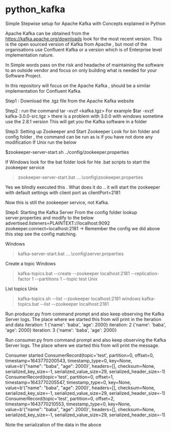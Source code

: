 # python_kafka
Simple Stepwise setup for Apache Kafka with Concepts explained in Python

Apache Kafka can be obtained from the https://kafka.apache.org/downloads look for the most recent version. This is the open sourced version of Kafka from Apache , but most of the organisations use Confluent Kafka or a version which is of Enterprise level implementation nature.

In Simple words pass on the risk and headache of maintaining the software to an outside vendor and focus on only building what is needed for your Software Project. 

In this repository will focus on the Apache Kafka , should be a similar implementation for Confluent Kafka.

Step1 : Download the .tgz file from the Apache Kafka website

Step2 : run the command tar -xvzf <kafka.tgz>
For example $tar -xvzf kafka-3.0.0-src.tgz > there is a problem with 3.0.0 with windows sometime use the 2.8.1 version
This will get you the Kafka software in a folder

Step3: Setting up Zookeeper and Start Zookeeper
Look for bin folder and config folder , the command can be run as is if you have not done any modification
If Unix run the below 

$zookeeper-server-start.sh ../config/zookeeper.properties

If Windows look for the bat folder look for hte .bat scripts to start the zookeeper service
>zookeeper-server-start.bat ..\..\config\zookeeper.properties

Yes we blindly executed this . What does it do .. it will start the zookeeper with default settings with client port as clientPort=2181

Now this is still the zookeeper service, not Kafka.

Step4: Starting the Kafka Server
From the config folder lookup server.properties and modify to the below
advertised.listeners=PLAINTEXT://localhost:9092
zookeeper.connect=localhost:2181 -> Remember the config we did above this step see the config matching.

Windows
>kafka-server-start.bat ..\..\config\server.properties


Create a topic
Windows
>kafka-topics.bat --create --zookeeper localhost:2181 --replication-factor 1 --partitions 1 --topic test
Unix
> 

List topics
Unix
>kafka-topics.sh --list --zookeeper localhost:2181
windows
> kafka-topics.bat --list --zookeeper localhost:2181


Run producer.py from command prompt and also keep observing the Kafka Server logs. The place where we started this from will print in the Iteration and data
iteration: 1
{'name': 'baba', 'age': 2000}
iteration: 2
{'name': 'baba', 'age': 2000}
iteration: 3
{'name': 'baba', 'age': 2000}

Run consumer.py from command prompt and also keep observing the Kafka Server logs. The place where we started this from will print the message. 

Consumer started
ConsumerRecord(topic='test', partition=0, offset=0, timestamp=1643770200543, timestamp_type=0, key=None, value=b'{"name": "baba", "age": 2000}', headers=[], checksum=None, serialized_key_size=-1, serialized_value_size=29, serialized_header_size=-1)
ConsumerRecord(topic='test', partition=0, offset=1, timestamp=1643770205547, timestamp_type=0, key=None, value=b'{"name": "baba", "age": 2000}', headers=[], checksum=None, serialized_key_size=-1, serialized_value_size=29, serialized_header_size=-1)
ConsumerRecord(topic='test', partition=0, offset=2, timestamp=1643770210553, timestamp_type=0, key=None, value=b'{"name": "baba", "age": 2000}', headers=[], checksum=None, serialized_key_size=-1, serialized_value_size=29, serialized_header_size=-1)

Note the serialization of the data in the aboce
